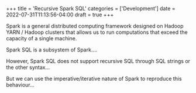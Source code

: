 +++
title = 'Recursive Spark SQL'
categories = ['Development']
date =  2022-07-31T11:13:56-04:00
draft = true
+++

Spark is a general distributed computing framework designed on Hadoop YARN / Hadoop clusters that allows us to run computations that exceed the capacity of a single machine. 

Spark SQL is a subsystem of Spark....

However, Spark SQL does not support recursive SQL through SQL strings or the other syntax...

But we can use the imperative/iterative nature of Spark to reproduce this behaviour...

